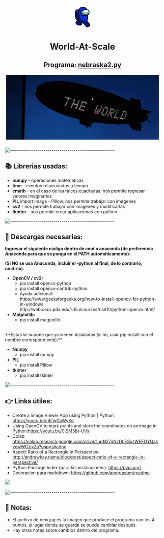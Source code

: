 <p align="center"> 
  <img src="/medidor objetos/images/azul.gif" alt="Azul" width="80px" height="80px">
</p>
<h1 align="center"> World-At-Scale </h1>

<h2 align="center"> Programa: <a href="https://www.concordia.ca/](https://github.com/lactaid/World-At-Scale-/blob/b89f42cb97ffa76a064ea5aca833acf8296a8cd6/medidor%20objetos/nebraska2.py)">nebraska2.py</a> 
  <p></p>
<p align="center"> 
  <img src="/medidor objetos/images/scarface.gif" alt="world">
</p> </h2>

![-----------------------------------------------------](https://raw.githubusercontent.com/andreasbm/readme/master/assets/lines/water.png)
<!-- ABOUT -->
<h2 id="Librerias"> 📚 Librerias usadas: </h2>

- **numpy** - operaciones matematicas
- **time** - eventos relacionados a tiempo
- **cmath** - en el caso de las raices cuadradas, nos permite regresar valores imaginarios
- **PIL** import Image - Pillow, nos permite trabajar con imagenes
- **cv2** - nos permite trabajar con imagenes y modificarlas
- **tkinter** - nos permite crear aplicaciones con python

![-----------------------------------------------------](https://raw.githubusercontent.com/andreasbm/readme/master/assets/lines/water.png)

<!-- Descargas -->
<h2 id="Descargas"> 🐍 Descargas necesarias: </h2>

**Ingresar el siguiente código dentro de cmd o anaconda (de preferencia Anaconda para que se ponga en el PATH automáticamente):**

**(Si NO se usa Anaconda, incluir el -python al final, de lo contrario, omitirlo).**
<ul>
  <li><b>OpenCV / cv2:</b>
    <ul>
      <li>pip install opencv-python</li>
      <li>pip install opencv-contrib-python</li>
      <li>Ayuda adicional: <br>
      https://www.geeksforgeeks.org/how-to-install-opencv-for-python-in-windows <br> 
      http://web.cecs.pdx.edu/~fliu/courses/cs410/python-opencv.html/</li>
    </ul>
   </li>
   
  <li><b>Matplotlib:</b>
  <ul>
      <li>pip install matplotlib</li>
    </ul>
  </li>
   
</ul>

<br>
**Estas se supone que ya vienen instaladas (si no, usar pip install con el nombre correspondiente):**
<ul>
  <li><b>Numpy</b>
  <ul>
      <li>pip install numpy</li>
    </ul>
  </li>
  
  <li><b>PIL</b>
  <ul>
      <li>pip install Pillow</li>
    </ul>
  </li>
  
  <li><b>tkinter</b>
    <ul>
      <li>pip install tkinter</li>
    </ul>
  </li>
</ul>


![-----------------------------------------------------](https://raw.githubusercontent.com/andreasbm/readme/master/assets/lines/water.png)
<!-- Links -->
<h2 id="Links"> 👉 Links útiles: </h2>

- Create a Image Viewer App using Python | Python: https://youtu.be/l4ifwGaWyKo
- Using OpenCV to mark points and store the coordinates on an image in Python:https://youtu.be/0iSM5Br-UVs 
- Colab: https://colab.research.google.com/drive/1npN27gNzDLESxzWEFUYQakvewWCzjxZa?usp=sharing
- Aspect Ratio of a Rectangle in Perspective: http://andrewkay.name/blog/post/aspect-ratio-of-a-rectangle-in-perspective/
- Python Package Index (para las instalaciones): https://pypi.org/
- Decoracion para markdown: https://github.com/andreasbm/readme
<!-- - Measure the size of an object | with Opencv, Aruco marker and Python: https://www.youtube.com/watch?v=lbgl2u6KrDU&t=221s&ab_channel=Pysource -->
<!-- - How to Use Background Subtraction Methods: https://docs.opencv.org/4.x/d1/dc5/tutorial_background_subtraction.html  -->

![](https://www.gran-turismo.com/gtsport/decal/6917621470574151192_1.png)

![-----------------------------------------------------](https://raw.githubusercontent.com/andreasbm/readme/master/assets/lines/water.png)

<h2 id="Notas"> 📝 Notas: </h2>

- El archivo de new.jpg es la imagen que produce el programa con los 4 puntos, el lugar donde se guarda se puede cambiar después.
- Hay otras notas sobre cambios dentro del programa.
